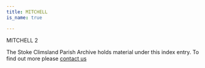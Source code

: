```yaml
---
title: MITCHELL
is_name: true

---
```


MITCHELL 2


The Stoke Climsland Parish Archive holds material under this index entry. To find out more please [contact us](/contact/)
